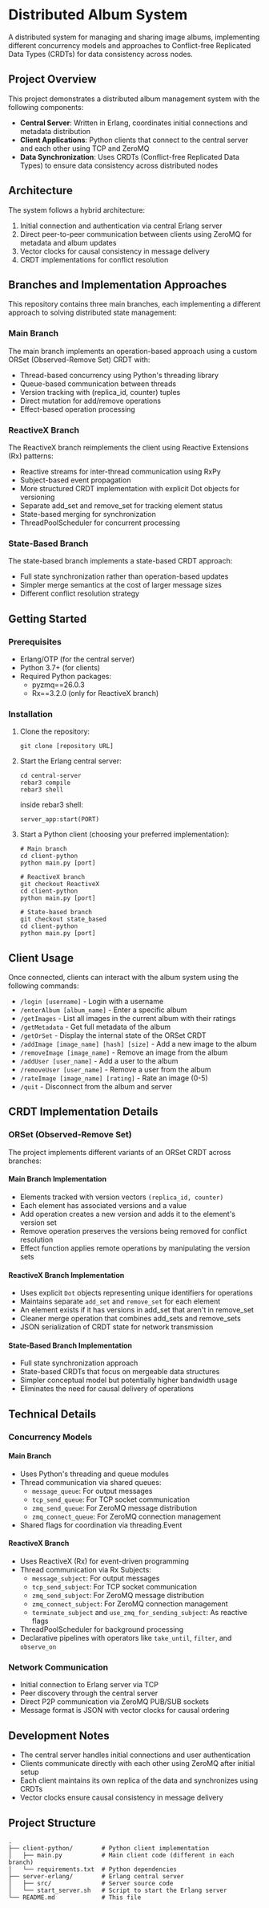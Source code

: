 # Distributed Album System

A distributed system for managing and sharing image albums, implementing
different concurrency models and approaches to Conflict-free Replicated Data
Types (CRDTs) for data consistency across nodes.

## Project Overview

This project demonstrates a distributed album management system with the
following components:

- **Central Server**: Written in Erlang, coordinates initial connections and
  metadata distribution
- **Client Applications**: Python clients that connect to the central server and
  each other using TCP and ZeroMQ
- **Data Synchronization**: Uses CRDTs (Conflict-free Replicated Data Types) to
  ensure data consistency across distributed nodes

## Architecture

The system follows a hybrid architecture:

1. Initial connection and authentication via central Erlang server
2. Direct peer-to-peer communication between clients using ZeroMQ for metadata
   and album updates
3. Vector clocks for causal consistency in message delivery
4. CRDT implementations for conflict resolution

## Branches and Implementation Approaches

This repository contains three main branches, each implementing a different
approach to solving distributed state management:

### Main Branch

The main branch implements an operation-based approach using a custom ORSet
(Observed-Remove Set) CRDT with:

- Thread-based concurrency using Python's threading library
- Queue-based communication between threads
- Version tracking with (replica_id, counter) tuples
- Direct mutation for add/remove operations
- Effect-based operation processing

### ReactiveX Branch

The ReactiveX branch reimplements the client using Reactive Extensions (Rx)
patterns:

- Reactive streams for inter-thread communication using RxPy
- Subject-based event propagation
- More structured CRDT implementation with explicit Dot objects for versioning
- Separate add_set and remove_set for tracking element status
- State-based merging for synchronization
- ThreadPoolScheduler for concurrent processing

### State-Based Branch

The state-based branch implements a state-based CRDT approach:

- Full state synchronization rather than operation-based updates
- Simpler merge semantics at the cost of larger message sizes
- Different conflict resolution strategy

## Getting Started

### Prerequisites

- Erlang/OTP (for the central server)
- Python 3.7+ (for clients)
- Required Python packages:
  - pyzmq==26.0.3
  - Rx==3.2.0 (only for ReactiveX branch)

### Installation

1. Clone the repository:

   ```
   git clone [repository URL]
   ```

2. Start the Erlang central server:

   ```
   cd central-server
   rebar3 compile
   rebar3 shell
   ```

   inside rebar3 shell:
   ```
   server_app:start(PORT)
   ```

3. Start a Python client (choosing your preferred implementation):

   ```
   # Main branch
   cd client-python
   python main.py [port]

   # ReactiveX branch
   git checkout ReactiveX
   cd client-python
   python main.py [port]

   # State-based branch
   git checkout state_based
   cd client-python
   python main.py [port]
   ```

## Client Usage

Once connected, clients can interact with the album system using the following
commands:

- `/login [username]` - Login with a username
- `/enterAlbum [album_name]` - Enter a specific album
- `/getImages` - List all images in the current album with their ratings
- `/getMetadata` - Get full metadata of the album
- `/getOrSet` - Display the internal state of the ORSet CRDT
- `/addImage [image_name] [hash] [size]` - Add a new image to the album
- `/removeImage [image_name]` - Remove an image from the album
- `/addUser [user_name]` - Add a user to the album
- `/removeUser [user_name]` - Remove a user from the album
- `/rateImage [image_name] [rating]` - Rate an image (0-5)
- `/quit` - Disconnect from the album and server

## CRDT Implementation Details

### ORSet (Observed-Remove Set)

The project implements different variants of an ORSet CRDT across branches:

#### Main Branch Implementation

- Elements tracked with version vectors `(replica_id, counter)`
- Each element has associated versions and a value
- Add operation creates a new version and adds it to the element's version set
- Remove operation preserves the versions being removed for conflict resolution
- Effect function applies remote operations by manipulating the version sets

#### ReactiveX Branch Implementation

- Uses explicit `Dot` objects representing unique identifiers for operations
- Maintains separate `add_set` and `remove_set` for each element
- An element exists if it has versions in add_set that aren't in remove_set
- Cleaner merge operation that combines add_sets and remove_sets
- JSON serialization of CRDT state for network transmission

#### State-Based Branch Implementation

- Full state synchronization approach
- State-based CRDTs that focus on mergeable data structures
- Simpler conceptual model but potentially higher bandwidth usage
- Eliminates the need for causal delivery of operations

## Technical Details

### Concurrency Models

#### Main Branch

- Uses Python's threading and queue modules
- Thread communication via shared queues:
  - `message_queue`: For output messages
  - `tcp_send_queue`: For TCP socket communication
  - `zmq_send_queue`: For ZeroMQ message distribution
  - `zmq_connect_queue`: For ZeroMQ connection management
- Shared flags for coordination via threading.Event

#### ReactiveX Branch

- Uses ReactiveX (Rx) for event-driven programming
- Thread communication via Rx Subjects:
  - `message_subject`: For output messages
  - `tcp_send_subject`: For TCP socket communication
  - `zmq_send_subject`: For ZeroMQ message distribution
  - `zmq_connect_subject`: For ZeroMQ connection management
  - `terminate_subject` and `use_zmq_for_sending_subject`: As reactive flags
- ThreadPoolScheduler for background processing
- Declarative pipelines with operators like `take_until`, `filter`, and
  `observe_on`

### Network Communication

- Initial connection to Erlang server via TCP
- Peer discovery through the central server
- Direct P2P communication via ZeroMQ PUB/SUB sockets
- Message format is JSON with vector clocks for causal ordering

## Development Notes

- The central server handles initial connections and user authentication
- Clients communicate directly with each other using ZeroMQ after initial setup
- Each client maintains its own replica of the data and synchronizes using CRDTs
- Vector clocks ensure causal consistency in message delivery

## Project Structure

```
.
├── client-python/        # Python client implementation
│   ├── main.py           # Main client code (different in each branch)
│   └── requirements.txt  # Python dependencies
├── server-erlang/        # Erlang central server
│   ├── src/              # Server source code
│   └── start_server.sh   # Script to start the Erlang server
└── README.md             # This file
```

